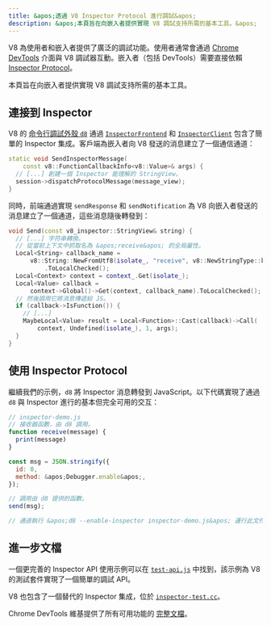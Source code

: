 ```yaml
---
title: &apos;透過 V8 Inspector Protocol 進行調試&apos;
description: &apos;本頁旨在向嵌入者提供實現 V8 調試支持所需的基本工具。&apos;
---
```

V8 為使用者和嵌入者提供了廣泛的調試功能。使用者通常會通過 [Chrome DevTools](https://developer.chrome.com/devtools) 介面與 V8 調試器互動。嵌入者（包括 DevTools）需要直接依賴 [Inspector Protocol](https://chromedevtools.github.io/debugger-protocol-viewer/tot/)。

本頁旨在向嵌入者提供實現 V8 調試支持所需的基本工具。

## 連接到 Inspector

V8 的 [命令行調試外殼 `d8`](/docs/d8) 通過 [`InspectorFrontend`](https://cs.chromium.org/chromium/src/v8/src/d8/d8.cc?l=2286&rcl=608c4a9c391f3b7cac68068d61f2a8996f216973) 和 [`InspectorClient`](https://cs.chromium.org/chromium/src/v8/src/d8/d8.cc?l=2355&rcl=608c4a9c391f3b7cac68068d61f2a8996f216973) 包含了簡單的 Inspector 集成。客戶端為嵌入者向 V8 發送的消息建立了一個通信通道：

```cpp
static void SendInspectorMessage(
    const v8::FunctionCallbackInfo<v8::Value>& args) {
  // [...] 創建一個 Inspector 能理解的 StringView。
  session->dispatchProtocolMessage(message_view);
}
```

同時，前端通過實現 `sendResponse` 和 `sendNotification` 為 V8 向嵌入者發送的消息建立了一個通道，這些消息隨後轉發到：

```cpp
void Send(const v8_inspector::StringView& string) {
  // [...] 字符串轉換。
  // 從當前上下文中抓取名為 &apos;receive&apos; 的全局屬性。
  Local<String> callback_name =
      v8::String::NewFromUtf8(isolate_, "receive", v8::NewStringType::kNormal)
          .ToLocalChecked();
  Local<Context> context = context_.Get(isolate_);
  Local<Value> callback =
      context->Global()->Get(context, callback_name).ToLocalChecked();
  // 然後調用它將消息傳遞給 JS。
  if (callback->IsFunction()) {
    // [...]
    MaybeLocal<Value> result = Local<Function>::Cast(callback)->Call(
        context, Undefined(isolate_), 1, args);
  }
}
```

## 使用 Inspector Protocol

繼續我們的示例，`d8` 將 Inspector 消息轉發到 JavaScript。以下代碼實現了通過 `d8` 與 Inspector 進行的基本但完全可用的交互：

```js
// inspector-demo.js
// 接收器函數，由 d8 調用。
function receive(message) {
  print(message)
}

const msg = JSON.stringify({
  id: 0,
  method: &apos;Debugger.enable&apos;,
});

// 調用由 d8 提供的函數。
send(msg);

// 通過執行 &apos;d8 --enable-inspector inspector-demo.js&apos; 運行此文件。
```

## 進一步文檔

一個更完善的 Inspector API 使用示例可以在 [`test-api.js`](https://cs.chromium.org/chromium/src/v8/test/debugger/test-api.js?type=cs&q=test-api&l=1) 中找到，該示例為 V8 的測試套件實現了一個簡單的調試 API。

V8 也包含了一個替代的 Inspector 集成，位於 [`inspector-test.cc`](https://cs.chromium.org/chromium/src/v8/test/inspector/inspector-test.cc?q=inspector-te+package:%5Echromium$&l=1)。

Chrome DevTools 維基提供了所有可用功能的 [完整文檔](https://chromedevtools.github.io/debugger-protocol-viewer/tot/)。
